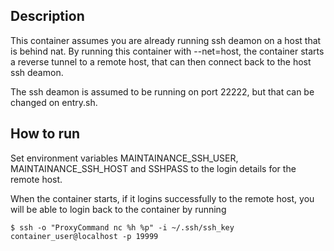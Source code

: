Description
-----------

This container assumes you are already running ssh deamon on a host that is behind nat.
By running this container with --net=host, the container starts a reverse tunnel to a remote host,
that can then connect back to the host ssh deamon.

The ssh deamon is assumed to be running on port 22222, but that can be changed on entry.sh.

How to run
----------

Set environment variables MAINTAINANCE_SSH_USER, MAINTAINANCE_SSH_HOST and SSHPASS to the login details for the remote host.

When the container starts, if it logins successfully to the remote host, you will be able to login back to
the container by running

```
$ ssh -o "ProxyCommand nc %h %p" -i ~/.ssh/ssh_key container_user@localhost -p 19999

```
